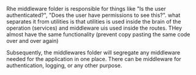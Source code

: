 Rhe middleware folder is responsible for things like "Is the user authenticated?", "Does the user have permissions to see this?". what separates it from utilities is that utilities is used inside the brain of the operation (services) and middleware uis used inside the routes. THey almost have the same functionality (prevent copy pasting the same code over and over again)

Subsequently, the middlewares folder will segregate any middleware needed for the application in one place. There can be middleware for authentication, logging, or any other purpose.